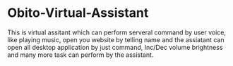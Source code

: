 # Obito-Virtual-Assistant

This is virtual assitant which can perform serveral command by user voice, like playing music, open you website by telling name and the assiatant can open all desktop application by just command,  Inc/Dec volume brightness and many more task can perform by the assistant.
